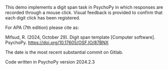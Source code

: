 This demo implements a digit span task in PsychoPy in which responses are recorded through a mouse click. Visual feedback is provided to confirm that each digit click has been registered.

For APA (7th edition) please cite as:

Mifsud, R. (2024, October 29). Digit span template [Computer software]. PsychoPy. https://doi.org/10.17605/OSF.IO/87BNX

The date is the most recent substantial commit on Gitlab.

Code written in PsychoPy version 2024.2.3
